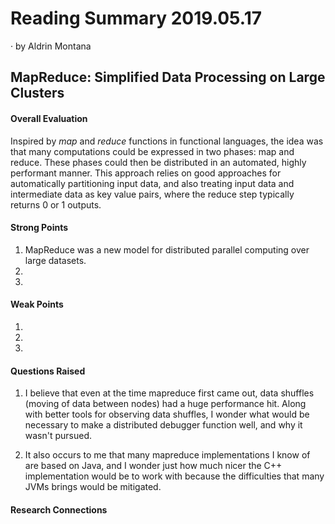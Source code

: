 # Reading Summary 2019.05.17

&middot; by Aldrin Montana

## MapReduce: Simplified Data Processing on Large Clusters

#### Overall Evaluation

Inspired by *map* and *reduce* functions in functional languages, the idea was
that many computations could be expressed in two phases: map and reduce. These
phases could then be distributed in an automated, highly performant manner.
This approach relies on good approaches for automatically partitioning input
data, and also treating input data and intermediate data as key value pairs,
where the reduce step typically returns 0 or 1 outputs.

#### Strong Points

1. MapReduce was a new model for distributed parallel computing over large
datasets.
2.
3.

#### Weak Points

1.
2.
3.
  
#### Questions Raised

1. I believe that even at the time mapreduce first came out, data shuffles
   (moving of data between nodes) had a huge performance hit. Along with better
   tools for observing data shuffles, I wonder what would be necessary to make
   a distributed debugger function well, and why it wasn't pursued.

2. It also occurs to me that many mapreduce implementations I know of are based
   on Java, and I wonder just how much nicer the C++ implementation would be to
   work with because the difficulties that many JVMs brings would be mitigated.

#### Research Connections
